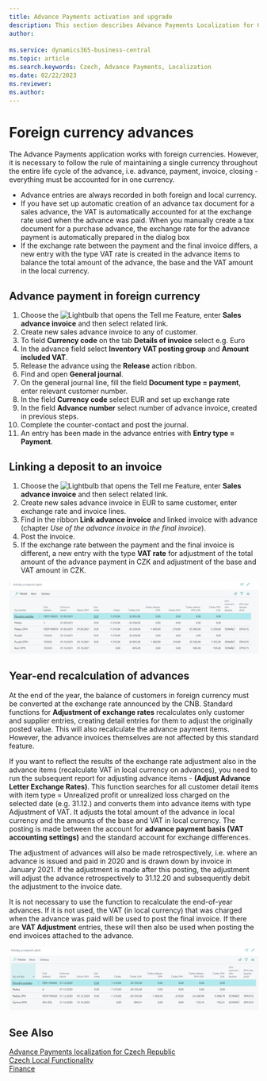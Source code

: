 ```yaml
---
title: Advance Payments activation and upgrade
description: This section describes Advance Payments Localization for Czech extension functionality.
author: 

ms.service: dynamics365-business-central
ms.topic: article
ms.search.keywords: Czech, Advance Payments, Localization
ms.date: 02/22/2023
ms.reviewer: 
ms.author: 
---
```


# Foreign currency advances

The Advance Payments application works with foreign currencies. However, it is necessary to follow the rule of maintaining a single currency throughout the entire life cycle of the advance, i.e. advance, payment, invoice, closing - everything must be accounted for in one currency.

- Advance entries are always recorded in both foreign and local currency.
- If you have set up automatic creation of an advance tax document for a sales advance, the VAT is automatically accounted for at the exchange rate used when the advance was paid. When you manually create a tax document for a purchase advance, the exchange rate for the advance payment is automatically prepared in the dialog box
- If the exchange rate between the payment and the final invoice differs, a new entry with the type VAT rate is created in the advance items to balance the total amount of the advance, the base and the VAT amount in the local currency.

## Advance payment in foreign currency

1. Choose the ![Lightbulb that opens the Tell me Feature](../../media/ui-search/search_small.png "Tell me, what do you want to do"), enter **Sales advance invoice** and then select related link.
2. Create new sales advance invoice to any of customer.
3. To field **Currency code** on the tab **Details of invoice** select e.g. Euro
4. In the advance field select **Inventory VAT posting group** and **Amount included VAT**.
5. Release the advance using the **Release** action ribbon.
6. Find and open **General journal**.
7. On the general journal line, fill the field **Document type = payment**, enter relevant customer number.
8. In the field **Currency code** select EUR and set up exchange rate
9. In the field **Advance number** select number of advance invoice, created in previous steps.
10. Complete the counter-contact and post the journal.
11. An entry has been made in the advance entries with **Entry type = Payment**.

## Linking a deposit to an invoice

1. Choose the ![Lightbulb that opens the Tell me Feature](../../media/ui-search/search_small.png "Tell me, what do you want to do"), enter **Sales advance invoice** and then select related link.
2. Create new sales advance invoice in EUR to same customer, enter exchange rate and invoice lines.
3. Find in the ribbon **Link advance invoice** and linked invoice with advance (chapter *Use of the advance invoice in the final invoice*).
4. Post the invoice.
5. If the exchange rate between the payment and the final invoice is different, a new entry with the type **VAT rate** for adjustment of the total amount of the advance payment in CZK and adjustment of the base and VAT amount in CZK.

![Linking the advance to the payment](Media/adv-payments-foreign-curr-connect.png)

## Year-end recalculation of advances

At the end of the year, the balance of customers in foreign currency must be converted at the exchange rate announced by the CNB. Standard functions for **Adjustment of exchange rates** recalculates only customer and supplier entries, creating detail entries for them to adjust the originally posted value. This will also recalculate the advance payment items. However, the advance invoices themselves are not affected by this standard feature.

If you want to reflect the results of the exchange rate adjustment also in the advance items (recalculate VAT in local currency on advances), you need to run the subsequent report for adjusting advance items - **(Adjust Advance Letter Exchange Rates)**. This function searches for all customer detail items with item type = Unrealized profit or unrealized loss charged on the selected date (e.g. 31.12.) and converts them into advance items with type Adjustment of VAT. It adjusts the total amount of the advance in local currency and the amounts of the base and VAT in local currency. The posting is made between the account for **advance payment basis (VAT accounting settings)** and the standard account for exchange differences.

The adjustment of advances will also be made retrospectively, i.e. where an advance is issued and paid in 2020 and is drawn down by invoice in January 2021. If the adjustment is made after this posting, the adjustment will adjust the advance retrospectively to 31.12.20 and subsequently debit the adjustment to the invoice date.

It is not necessary to use the function to recalculate the end-of-year advances. If it is not used, the VAT (in local currency) that was charged when the advance was paid will be used to post the final invoice.
If there are **VAT Adjustment** entries, these will then also be used when posting the end invoices attached to the advance.

![Recalculation of advances at the end of the year](Media/adv-payments-foreign-curr-end.png)

## See Also

[Advance Payments localization for Czech Republic](ui-extensions-advance-payments-localization-cz.md)  
[Czech Local Functionality](czech-local-functionality.md)  
[Finance](../../finance.md)
